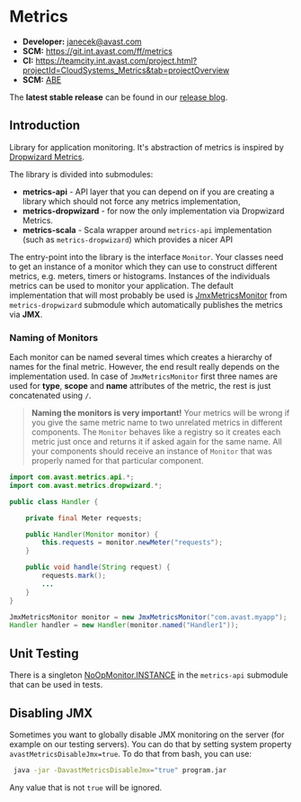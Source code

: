 # Metrics

* **Developer:** janecek@avast.com
* **SCM:** https://git.int.avast.com/ff/metrics
* **CI:** https://teamcity.int.avast.com/project.html?projectId=CloudSystems_Metrics&tab=projectOverview
* **SCM:** [ABE](https://butr.avast.com/browse/ABE/?selectedTab=com.atlassian.jira.jira-projects-plugin:components-panel)

The **latest stable release** can be found in our [release blog](https://cml.avast.com/label/FF/metrics).

## Introduction
Library for application monitoring. It's abstraction of metrics is inspired by [Dropwizard Metrics](https://github.com/dropwizard/metrics).

The library is divided into submodules:
* **metrics-api** - API layer that you can depend on if you are creating a library which should not force any metrics implementation,
* **metrics-dropwizard** - for now the only implementation via Dropwizard Metrics.
* **metrics-scala** - Scala wrapper around `metrics-api` implementation (such as `metrics-dropwizard`) which provides a nicer API 

The entry-point into the library is the interface `Monitor`. Your classes need to get an instance of a monitor which they can use to construct different metrics, e.g. meters, timers or histograms.
Instances of the individuals metrics can be used to monitor your application. The default implementation that will most probably be used is [JmxMetricsMonitor](dropwizard/src/main/java/com/avast/metrics/dropwizard/JmxMetricsMonitor.java)
from `metrics-dropwizard` submodule which automatically publishes the metrics via **JMX**.

### Naming of Monitors
Each monitor can be named several times which creates a hierarchy of names for the final metric. However, the end result really depends on the implementation used. In case of `JmxMetricsMonitor`
first three names are used for **type**, **scope** and **name** attributes of the metric, the rest is just concatenated using `/`.

> **Naming the monitors is very important!** Your metrics will be wrong if you give the same metric name to two unrelated metrics in different components. The `Monitor` behaves like a registry
so it creates each metric just once and returns it if asked again for the same name. All your components should receive an instance of `Monitor` that was properly named for that particular component.

```java
import com.avast.metrics.api.*;
import com.avast.metrics.dropwizard.*;

public class Handler {

    private final Meter requests;

    public Handler(Monitor monitor) {
        this.requests = monitor.newMeter("requests");
    }

    public void handle(String request) {
        requests.mark();
        ...
    }
}

JmxMetricsMonitor monitor = new JmxMetricsMonitor("com.avast.myapp");
Handler handler = new Handler(monitor.named("Handler1"));
```

## Unit Testing
There is a singleton [NoOpMonitor.INSTANCE](api/src/main/java/com/avast/metrics/test/NoOpMonitor.java) in the `metrics-api` submodule that can be used in tests.

## Disabling JMX
Sometimes you want to globally disable JMX monitoring on the server (for example on our testing servers). You can do that by setting system property `avastMetricsDisableJmx=true`. To do that from bash, you can use:

```sh
 java -jar -DavastMetricsDisableJmx="true" program.jar
```

Any value that is not `true` will be ignored.
